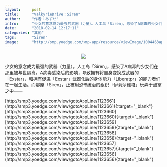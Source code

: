 ```yaml
---
layout:     post
title:      "ValkyrieDrive：Siren"
author:     "作者：あずせ"
intro:      "少女的意念成为最强的武器（力量）。人工岛「Siren」，感染了A病毒的少女们在那里被与世隔离。A病毒感染后的影响，导致拥有将自身变换成武器的「Exstar」，和拥有促进「Exstar」武器化后的身体能力「Liberatpr」的能力者们在一起生活。而那座「Siren」，正被用恐怖统治的组织「伊莉莎维塔」玩弄于鼓掌之中——"
date:       "2018-02-14 12:17:11"
categories: "其他"
tags:       "Siren"
image:      "http://smp.yoedge.com/smp-app/resource/viewImage/1004463appline.png"
---
```

<div style="text-align: center">
<p><img src="http://smp.yoedge.com/smp-app/resource/viewImage/1004463appline.png"/></p>
</div>
<p class="post-meta">
<span>少女的意念成为最强的武器（力量）。人工岛「Siren」，感染了A病毒的少女们在那里被与世隔离。A病毒感染后的影响，导致拥有将自身变换成武器的「Exstar」，和拥有促进「Exstar」武器化后的身体能力「Liberatpr」的能力者们在一起生活。而那座「Siren」，正被用恐怖统治的组织「伊莉莎维塔」玩弄于鼓掌之中——</span>
</p>
[http://smp3.yoedge.com/view/gotoAppLine/1123661](http://smp3.yoedge.com/view/gotoAppLine/1123661){:target="_blank"}
[http://smp3.yoedge.com/view/gotoAppLine/1123660](http://smp3.yoedge.com/view/gotoAppLine/1123660){:target="_blank"}
[http://smp3.yoedge.com/view/gotoAppLine/1123659](http://smp3.yoedge.com/view/gotoAppLine/1123659){:target="_blank"}
[http://smp3.yoedge.com/view/gotoAppLine/1123658](http://smp3.yoedge.com/view/gotoAppLine/1123658){:target="_blank"}
[http://smp3.yoedge.com/view/gotoAppLine/1123657](http://smp3.yoedge.com/view/gotoAppLine/1123657){:target="_blank"}
[http://smp3.yoedge.com/view/gotoAppLine/1123656](http://smp3.yoedge.com/view/gotoAppLine/1123656){:target="_blank"}


